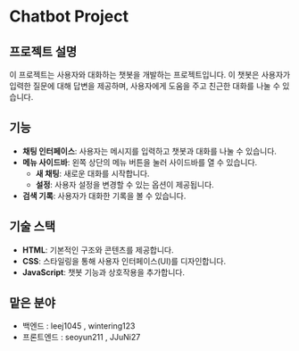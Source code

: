 # Chatbot Project

## 프로젝트 설명
이 프로젝트는 사용자와 대화하는 챗봇을 개발하는 프로젝트입니다. 이 챗봇은 사용자가 입력한 질문에 대해 답변을 제공하며, 사용자에게 도움을 주고 친근한 대화를 나눌 수 있습니다.

## 기능
- **채팅 인터페이스**: 사용자는 메시지를 입력하고 챗봇과 대화를 나눌 수 있습니다.
- **메뉴 사이드바**: 왼쪽 상단의 메뉴 버튼을 눌러 사이드바를 열 수 있습니다.
  - **새 채팅**: 새로운 대화를 시작합니다.
  - **설정**: 사용자 설정을 변경할 수 있는 옵션이 제공됩니다.
- **검색 기록**: 사용자가 대화한 기록을 볼 수 있습니다.
  
## 기술 스택
- **HTML**: 기본적인 구조와 콘텐츠를 제공합니다.
- **CSS**: 스타일링을 통해 사용자 인터페이스(UI)를 디자인합니다.
- **JavaScript**: 챗봇 기능과 상호작용을 추가합니다.

## 맡은 분야
- 백엔드  :  leej1045 , wintering123
- 프론트엔드  : seoyun211 , JJuNi27
